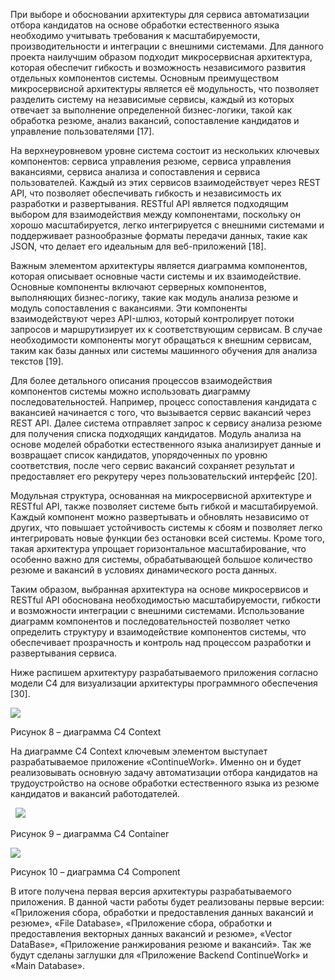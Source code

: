 При выборе и обосновании архитектуры для сервиса автоматизации отбора кандидатов на основе обработки естественного языка необходимо учитывать требования к масштабируемости, производительности и интеграции с внешними системами. Для данного проекта наилучшим образом подходит микросервисная архитектура, которая обеспечит гибкость и возможность независимого развития отдельных компонентов системы. Основным преимуществом микросервисной архитектуры является её модульность, что позволяет разделить систему на независимые сервисы, каждый из которых отвечает за выполнение определенной бизнес-логики, такой как обработка резюме, анализ вакансий, сопоставление кандидатов и управление пользователями [17].

На верхнеуровневом уровне система состоит из нескольких ключевых компонентов: сервиса управления резюме, сервиса управления вакансиями, сервиса анализа и сопоставления и сервиса пользователей. Каждый из этих сервисов взаимодействует через REST API, что позволяет обеспечивать гибкость и независимость их разработки и развертывания. RESTful API является подходящим выбором для взаимодействия между компонентами, поскольку он хорошо масштабируется, легко интегрируется с внешними системами и поддерживает разнообразные форматы передачи данных, такие как JSON, что делает его идеальным для веб-приложений [18].

Важным элементом архитектуры является диаграмма компонентов, которая описывает основные части системы и их взаимодействие. Основные компоненты включают серверных компонентов, выполняющих бизнес-логику, такие как модуль анализа резюме и модуль сопоставления с вакансиями. Эти компоненты взаимодействуют через API-шлюз, который контролирует потоки запросов и маршрутизирует их к соответствующим сервисам. В случае необходимости компоненты могут обращаться к внешним сервисам, таким как базы данных или системы машинного обучения для анализа текстов [19].

Для более детального описания процессов взаимодействия компонентов системы можно использовать диаграмму последовательностей. Например, процесс сопоставления кандидата с вакансией начинается с того, что вызывается сервис вакансий через REST API. Далее система отправляет запрос к сервису анализа резюме для получения списка подходящих кандидатов. Модуль анализа на основе моделей обработки естественного языка анализирует данные и возвращает список кандидатов, упорядоченных по уровню соответствия, после чего сервис вакансий сохраняет результат и предоставляет его рекрутеру через пользовательский интерфейс [20].

Модульная структура, основанная на микросервисной архитектуре и RESTful API, также позволяет системе быть гибкой и масштабируемой. Каждый компонент можно развертывать и обновлять независимо от других, что повышает устойчивость системы к сбоям и позволяет легко интегрировать новые функции без остановки всей системы. Кроме того, такая архитектура упрощает горизонтальное масштабирование, что особенно важно для системы, обрабатывающей большое количество резюме и вакансий в условиях динамического роста данных.

Таким образом, выбранная архитектура на основе микросервисов и RESTful API обоснована необходимостью масштабируемости, гибкости и возможности интеграции с внешними системами. Использование диаграмм компонентов и последовательностей позволяет четко определить структуру и взаимодействие компонентов системы, что обеспечивает прозрачность и контроль над процессом разработки и развертывания сервиса.

Ниже распишем архитектуру разрабатываемого приложения согласно модели C4 для визуализации архитектуры программного обеспечения [30].

![](https://lh7-rt.googleusercontent.com/docsz/AD_4nXeK50cdg1N8oPjsIiT0cz94s3dDCSwJ8gKVy8xg6cC6VoL-vjdIX9I4nol6u3o7lNN4vLOXYri4g0MUyPi82LrYYCsbefIZCOhdcXuplp6xKWp7BNLQOI-AMlbrJndZirzFzFj2iq20NIfL_lXhR6w?key=YgP9hAqfvH38H8iaDtkTzAt7)

Рисунок 8 – диаграмма С4 Context

На диаграмме С4 Context ключевым элементом выступает разрабатываемое приложение «ContinueWork». Именно он и будет реализовывать основную задачу автоматизации отбора кандидатов на трудоустройство на основе обработки естественного языка из резюме кандидатов и вакансий работодателей.

  ![](https://lh7-rt.googleusercontent.com/docsz/AD_4nXcpG35Cl5E3-CJ0ejToZ_Fr-Pf1_vp73q_KaJEaDf-P93jdQPPK78ZXFhH1VUZvMLLyN8n_cCqxRosvm9X2ZNS5F9lQa3HdOoojsu55fjAx0qHMjgqSIe8V_SdyvsBocbHvXSpncWTZDJ67Qx-itA?key=YgP9hAqfvH38H8iaDtkTzAt7)

Рисунок 9 – диаграмма С4 Container

  

![](https://lh7-rt.googleusercontent.com/docsz/AD_4nXeqYlZU_sn6jcb-MlNUi_a_acLZHh2f8OudVoIHLOvn4sP3HO-ymHXs-1PUNRzMDu9CSu4PZgT5Nv9pM9sWKWoOx5HFsP6Xz3ik8XYbZtmIbzWmWgIMf1BzKdir2oh_j7ibKlbJhddDSCQuh3VNAw?key=YgP9hAqfvH38H8iaDtkTzAt7)

Рисунок 10 – диаграмма С4 Component

В итоге получена первая версия архитектуры разрабатываемого приложения. В данной части работы будет реализованы первые версии: «Приложения сбора, обработки и предоставления данных вакансий и резюме», «File Database», «Приложение сбора, обработки и предоставления векторных данн﻿ых вакансий и резюме», «Vector DataBase», «Приложение ранжирования резюме и вакансий». Так же будут сделаны заглушки для «Приложение Backend ContinueWork» и «Main Database».